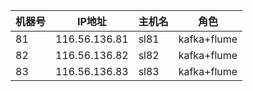 | 机器号 | IP地址        | 主机名 | 角色        |
| ------ | ------------- | ------ | ----------- |
| 81     | 116.56.136.81 | sl81   | kafka+flume |
| 82     | 116.56.136.82 | sl82   | kafka+flume |
| 83     | 116.56.136.83 | sl83   | kafka+flume |

